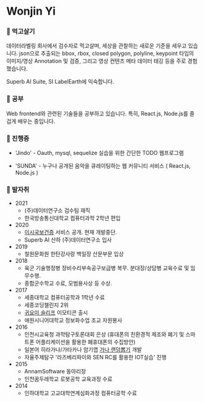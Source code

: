 # Wonjin Yi

  
### 🔭 먹고살기

데이터라벨링 회사에서 검수자로 먹고살며, 세상을 관찰하는 새로운 기준을 세우고 있습니다.  json으로 추출되는 bbox, rbox, closed polygon, polyline, keypoint 타입의 이미지/영상 Annotation 및 검증, 그리고 영상 컨텐츠 메타 데이터 태깅 등을 주로 경험했습니다.

Superb AI Suite, SI LabelEarth에 익숙합니다.

### 🌱 공부

Web frontend와 관련된 기술들을 공부하고 있습니다. 특히, React.js, Node.js를 즐겁게 배우는 중입니다. 

### 👯 진행중

* 'Jindo' - Oauth, mysql, sequelize 실습을 위한 간단한 TODO 웹프로그램

* 'SUNDA' - 누구나 공개된 음악을 큐레이팅하는 웹 커뮤니티 서비스 ( React.js, Node.js )

### 💬 발자취
* 2021
  * (주)데이터연구소 검수팀 재직
  * 한국방송통신대학교 컴퓨터과학 2학년 편입
* 2020
  * [이시국보건증](https://leesiguk.wonj.in/) 서비스 공개. 현재 개발중단.
  * Superb AI 산하 (주)데이터연구소 입사
* 2019
  * 철원문화원 한탄강사랑 백일장 산문부문 입상
* 2018
  * 육군 기술행정병 장비수리부속공구보급병 복무. 분대장/상담병 교육수료 및 임무수행. 
  * 종합군수학교  수료, 모범용사상 등 수상.
* 2017 
  * 세종대학교 컴퓨터공학과 1학년 수료
  * 세종코딩챌린지 2위
  * [귀요미 슬리프](https://ogqmarket.naver.com/artworks/sticker/detail?artworkId=56afe12d9e18d) 이모티콘 출시
  * 애원시니어대학교 정보화수업 조교 자원봉사
* 2016
  * 인천시교육청 과학탐구토론대회 은상 (휴대폰의 친환경적 제조와 폐기 및 스마트폰 어플리케이션을 활용한 폐휴대폰의 수집방안)
  * 일본어 히라가나/가타카나 암기앱 [가나 랜덤뽑기](https://play.google.com/store/apps/details?id=air.ganaRandomBbopkki&) 개발
  * 자율주제탐구 '라즈베리파이와 SEN RC를 활용한 IOT실습' 진행
* 2015
  * AnnamSoftware 동아리장
  * 인천꿈두레학교 로봇공학 교육과정 수료
* 2014
  * 인하대학교 고교대학연계심화과정 컴퓨터공학 수료


<!--
**wonjinYi/wonjinYi** is a ✨ _special_ ✨ repository because its `README.md` (this file) appears on your GitHub profile.

Here are some ideas to get you started:

- 🔭 I’m currently working on ...
- 🌱 I’m currently learning ...
- 👯 I’m looking to collaborate on ...
- 🤔 I’m looking for help with ...
- 💬 Ask me about ...
- 📫 How to reach me: ...
- 😄 Pronouns: ...
- ⚡ Fun fact: ...
-->
